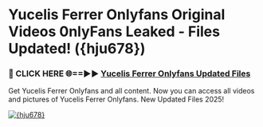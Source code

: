 # Yucelis Ferrer Onlyfans Original Videos 0nlyFans Leaked - Files Updated! ({hju678})

<h3>🔴 CLICK HERE 🌐==►► <a href="https://tinyurl.com/ms9xzufz" rel="nofollow">Yucelis Ferrer Onlyfans Updated Files</a></h3>

Get Yucelis Ferrer Onlyfans and all content. Now you can access all videos and pictures of Yucelis Ferrer Onlyfans. New Updated Files 2025!

[![{hju678}](https://i.imgur.com/PQ7UWWw.gif)](https://tinyurl.com/ms9xzufz)